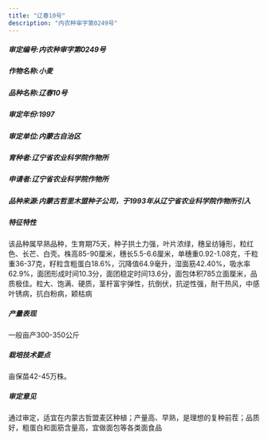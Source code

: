 ```yaml
---
title: "辽春10号"
description: "内农种审字第0249号"
---
```

##### 审定编号:内农种审字第0249号

##### 作物名称:小麦

##### 品种名称:辽春10号

##### 审定年份:1997

##### 审定单位:内蒙古自治区

##### 育种者:辽宁省农业科学院作物所

##### 申请者:辽宁省农业科学院作物所

##### 品种来源:内蒙古哲里木盟种子公司，于1993年从辽宁省农业科学院作物所引入


##### 特征特性
该品种属早熟品种，生育期75天，种子拱土力强，叶片浓绿，穗呈纺锤形，粒红色、长芒、白壳。株高85-90厘米，穗长5.5-6.6厘米，单穗重0.92-1.08克，千粒重36-37克，籽粒含粗蛋白18.6%，沉降值64.9毫升，湿面筋42.40%，吸水率62.9%，面团形成时间10.3分，面团稳定时间13.6分，面包体积785立面厘米，品质极佳。粒大、饱满、硬质，茎杆富宇弹性，抗倒伏，抗逆性强，耐干热风，中感叶锈病，抗白粉病，颖枯病


##### 产量表现
一般亩产300-350公斤


##### 栽培技术要点
亩保苗42-45万株。

##### 审定意见
通过审定，适宜在内蒙古哲盟麦区种植；产量高、早熟，是理想的复种前茬；品质好，粗蛋白和面筋含量高，宜做面包等各类面食品

